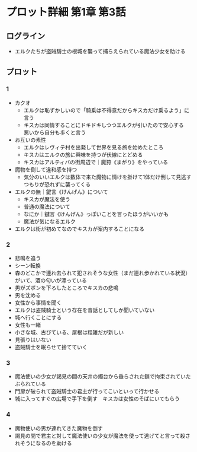 # プロット詳細 第1章 第3話
## ログライン
- エルクたちが盗賊騎士の根城を襲って捕らえられている魔法少女を助ける

## プロット
### 1
- カクオ
  - エルクは恥ずかしいので「騎乗は不得意だからキスカだけ乗るよう」に言う
  - キスカは同情することにドキドキしつつエルクが引いたので安心する　悪いから自分も歩くと言う
- お互いの素性
  - エルクはレヴィテ村を出発して世界を見る旅を始めたところ
  - キスカはエルクの旅に興味を持つが伏線にとどめる
  - キスカはアルティバの街周辺で｜魔狩《まがり》をやっている
- 魔物を倒して違和感を持つ
  - 気分のいいエルクは数体で来た魔物に情けを掛けて1体だけ倒して見逃すつもりが恐れずに襲ってくる
- エルクの無｜鍵言《けんげん》について
  - キスカが魔法を使う
  - 普通の魔法について
  - なにか｜鍵言《けんげん》っぽいことを言ったほうがいいかも
  - 魔法が気になるエルク
- エルクは街が初めてなのでキスカが案内することになる


### 2
- 悲鳴を追う
- シーン転換
- 森のどこかで連れ去られて犯されそうな女性（まだ連れ歩かれている状況）がいて、酒の匂いが漂っている
- 男がズボンを下ろしたところでキスカの悲鳴
- 男を沈める
- 女性から事情を聞く
- エルクは盗賊騎士という存在を昔話としてしか聞いていない
- 城へ行くことにする
- 女性も一緒
- 小さな城、古びている、屋根は粗雑だが新しい
- 見張りはいない
- 盗賊騎士を眠らせて捨てていく

### 3
- 魔法使いの少女が謁見の間の天井の燭台から垂らされた鎖で拘束されていたぶられている
- 門扉が破られて盗賊騎士の君主が行ってこいといって行かせる
- 城に入ってすぐの広場で手下を倒す　キスカは女性のそばにいてもらう


### 4
- 魔物使いの男が連れてきた魔物を倒す
- 謁見の間で君主と対して魔法使いの少女が魔法を使って逃げてと言って殺されそうになるのを助ける
